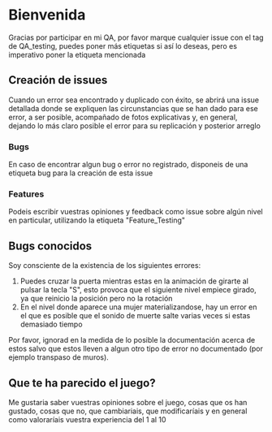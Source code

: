 # Bienvenida

Gracias por participar en mi QA, por favor marque cualquier issue con el tag de QA_testing, puedes poner más etiquetas si así lo deseas, pero es imperativo poner la etiqueta mencionada

## Creación de issues

Cuando un error sea encontrado y duplicado con éxito, se abrirá una issue detallada donde se expliquen las circunstancias que se han dado para ese error, a ser posible, acompañado de fotos explicativas y, en general, dejando lo más claro posible el error para su replicación y posterior arreglo

### Bugs

En caso de encontrar algun bug o error no registrado, disponeis de una etiqueta bug para la creación de esta issue

### Features

Podeis escribir vuestras opiniones y feedback como issue sobre algún nivel en particular, utilizando la etiqueta "Feature_Testing"

## Bugs conocidos

Soy consciente de la existencia de los siguientes errores:
1. Puedes cruzar la puerta mientras estas en la animación de girarte al pulsar la tecla "S", esto provoca que el siguiente nivel empiece girado, ya que reinicio la posición pero no la rotación
2. En el nivel donde aparece una mujer materializandose, hay un error en el que es posible que el sonido de muerte salte varias veces si estas demasiado tiempo

Por favor, ignorad en la medida de lo posible la documentación acerca de estos salvo que estos lleven a algun otro tipo de error no documentado (por ejemplo transpaso de muros).

## Que te ha parecido el juego?

Me gustaria saber vuestras opiniones sobre el juego, cosas que os han gustado, cosas que no, que cambiariais, que modificaríais y en general como valoraríais vuestra experiencia del 1 al 10
